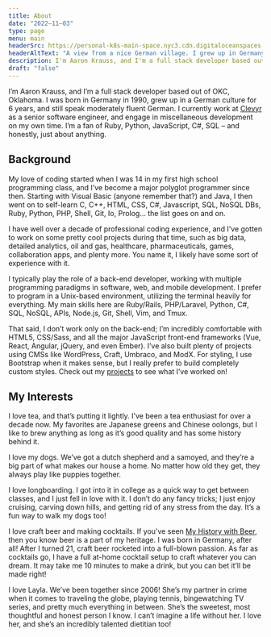 ```yaml
---
title: About
date: "2022–11–03"
type: page
menu: main
headerSrc: https://personal-k8s-main-space.nyc3.cdn.digitaloceanspaces.com/thecodeboss.dev/pages/about/header.jpg
headerAltText: "A view from a nice German village. I grew up in Germany!"
description: I'm Aaron Krauss, and I'm a full stack developer based out of OKC, Oklahoma!
draft: "false"
---
```

I’m Aaron Krauss, and I’m a full stack developer based out of OKC, Oklahoma. I
was born in Germany in 1990, grew up in a German culture for 6 years, and still
speak moderately fluent German. I currently work at
[Clevyr](https://clevyr.com) as a senior software
engineer, and engage in miscellaneous development on my own time. I’m a fan of
Ruby, Python, JavaScript, C#, SQL – and honestly, just about anything.

## Background

My love of coding started when I was 14 in my first high school programming
class, and I’ve become a major polyglot programmer since then. Starting with
Visual Basic (anyone remember that?) and Java, I then went on to self-learn C,
C++, HTML, CSS, C#, Javascript, SQL, NoSQL DBs, Ruby, Python, PHP, Shell, Git,
Io, Prolog… the list goes on and on.

I have well over a decade of professional coding experience, and I’ve gotten to
work on some pretty cool projects during that time, such as big data, detailed
analytics, oil and gas, healthcare, pharmaceuticals, games, collaboration apps,
and plenty more. You name it, I likely have some sort of experience with it.

I typically play the role of a back-end developer, working with multiple
programming paradigms in software, web, and mobile development. I prefer to
program in a Unix-based environment, utilizing the terminal heavily for
everything. My main skills here are Ruby/Rails, PHP/Laravel, Python, C#, SQL,
NoSQL, APIs, Node.js, Git, Shell, Vim, and Tmux.

That said, I don’t work only on the back-end; I’m incredibly comfortable with
HTML5, CSS/Sass, and all the major JavaScript front-end frameworks (Vue, React,
Angular, jQuery, and even Ember). I’ve also built plenty of projects using CMSs
like WordPress, Craft, Umbraco, and ModX. For styling, I use Bootstrap when it
makes sense, but I really prefer to build completely custom styles. Check out
my [projects](/projects) to see what I’ve worked on!

## My Interests

I love tea, and that’s putting it lightly. I’ve been a tea enthusiast for over
a decade now. My favorites are Japanese greens and Chinese oolongs, but I like
to brew anything as long as it’s good quality and has some history behind it.

I love my dogs. We’ve got a dutch shepherd and a samoyed, and they’re a big
part of what makes our house a home. No matter how old they get, they always
play like puppies together.

I love longboarding. I got into it in college as a quick way to get between
classes, and I just fell in love with it. I don’t do any fancy tricks; I just
enjoy cruising, carving down hills, and getting rid of any stress from the day.
It’s a fun way to walk my dogs too!

I love craft beer and making cocktails. If you’ve seen
[My History with Beer](/2015/12/my-history-with-beer/),
then you know beer is a part of my heritage. I was born in Germany, after all!
After I turned 21, craft beer rocketed into a full-blown passion. As far as cocktails go, I have a full at-home cocktail setup to craft whatever you can dream. It may take me 10 minutes to make a drink, but you can bet it’ll be made right!

I love Layla. We’ve been together since 2006! She’s my partner in crime when it
comes to traveling the globe, playing tennis, bingewatching TV series, and
pretty much everything in between. She’s the sweetest, most thoughtful and
honest person I know. I can’t imagine a life without her. I love her, and
she’s an incredibly talented dietitian too!
